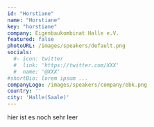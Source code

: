 ```yaml
---
id: "Horstiane"
name: "Horstiane"
key: "horstiane"
company: Eigenbaukombinat Halle e.V.
featured: false
photoURL: /images/speakers/default.png
socials:
  #- icon: twitter
  #  link: 'https://twitter.com/XXX'
  #  name: '@XXX'
#shortBio: lorem ipsum ...
companyLogo: /images/speakers/company/ebk.png
country: ''
city: 'Halle(Saale)'
---
```


hier ist es noch sehr leer
